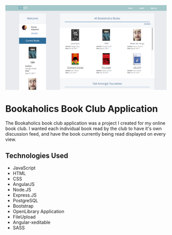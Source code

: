 ![alt text](https://github.com/ErinBlack/bookaholics-book-club/blob/master/public/images/front-page.jpg "Bookaholics Home Page")


# Bookaholics Book Club Application
The Bookaholics book club application was a project I created for my online book club. I wanted each individual book read by the club to have it's own discussion feed, and have the book currently being read displayed on every view.

## Technologies Used
* JavaScript
* HTML
* CSS
* AngularJS
* Node.JS
* Express.JS
* PostgreSQL
* Bootstrap
* OpenLibrary Application
* FileUpload
* Angular-xeditable
* SASS
